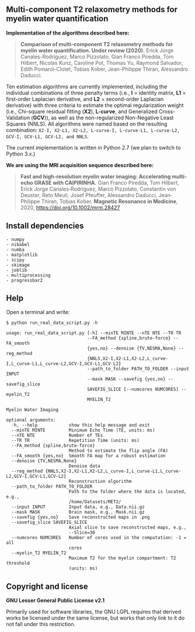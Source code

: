 ## Multi-component T2 relaxometry methods for myelin water quantification

**Implementation of the algorithms described here:**

> **Comparison of multi-component T2 relaxometry methods for myelin water quantification. Under review (2020).**
Erick Jorge Canales-Rodríguez, Marco Pizzolato, Gian Franco Piredda, Tom Hilbert, Nicolas Kunz, Caroline Pot, Thomas Yu, Raymond Salvador, Edith Pomarol-Clotet, Tobias Kober, Jean-Philippe Thiran, Alessandro Daducci.

Ten estimation algorithms are currently implemented, including the individual combinations of three penalty terms (i.e., **I** = identity matrix, **L1** = first-order Laplacian derivative, and **L2** = second-order Laplacian derivative) with three criteria to estimate the optimal regularization weight (i.e., Chi-square residual fitting (**X2**), **L-curve**, and Generalized Cross-Validation (**GCV**)), as well as the non-regularized Non-Negative Least Squares (NNLS). All algorithms were named based on the resulting combination: ``X2-I, X2-L1, X2-L2, L-curve-I, L-curve-L1, L-curve-L2, GCV-I, GCV-L1, GCV-L2, and NNLS``.

The current implementation is written in Python 2.7 (we plan to switch to Python 3.x.)

**We are using the MRI acquisition sequence described here:**

> **Fast and high‐resolution myelin water imaging: Accelerating multi‐echo GRASE with CAIPIRINHA.**
Gian Franco Piredda, Tom Hilbert, Erick Jorge Canales‐Rodríguez, Marco Pizzolato, Constantin von Deuster, Reto Meuli, Josef Pfeuffer, Alessandro Daducci, Jean‐Philippe Thiran, Tobias Kober. **Magnetic Resonance in Medicine**, 2020, https://doi.org/10.1002/mrm.28427

## Install dependencies
```
- numpy
- nibabel
- numba
- matplotlib
- scipy
- skimage
- joblib
- multiprocessing
- progressbar2
```

## Help

Open a terminal and write:

```
$ python run_real_data_script.py -h

usage: run_real_data_script.py [-h] --minTE MINTE --nTE NTE --TR TR
                               --FA_method {spline,brute-force} --FA_smooth
                               {yes,no} --denoise {TV,NESMA,None} --reg_method
                               {NNLS,X2-I,X2-L1,X2-L2,L_curve-I,L_curve-L1,L_curve-L2,GCV-I,GCV-L1,GCV-L2}
                               --path_to_folder PATH_TO_FOLDER --input INPUT
                               --mask MASK --savefig {yes,no} --savefig_slice
                               SAVEFIG_SLICE [--numcores NUMCORES] --myelin_T2
                               MYELIN_T2

Myelin Water Imaging

optional arguments:
  -h, --help            show this help message and exit
  --minTE MINTE         Minimum Echo Time (TE, units: ms)
  --nTE NTE             Number of TEs
  --TR TR               Repetition Time (units: ms)
  --FA_method {spline,brute-force}
                        Method to estimate the flip angle (FA)
  --FA_smooth {yes,no}  Smooth FA map for a robust estimation
  --denoise {TV,NESMA,None}
                        Denoise data
  --reg_method {NNLS,X2-I,X2-L1,X2-L2,L_curve-I,L_curve-L1,L_curve-L2,GCV-I,GCV-L1,GCV-L2}
                        Reconstruction algorithm
  --path_to_folder PATH_TO_FOLDER
                        Path to the folder where the data is located, e.g.,
                        /home/Datasets/MET2/
  --input INPUT         Input data, e.g., Data.nii.gz
  --mask MASK           Brain mask, e.g., Mask.nii.gz
  --savefig {yes,no}    Save reconstructed maps in .png
  --savefig_slice SAVEFIG_SLICE
                        Axial slice to save reconstructed maps, e.g.,
                        --Slice=30
  --numcores NUMCORES   Number of cores used in the computation: -1 = all
                        cores
  --myelin_T2 MYELIN_T2
                        Maximum T2 for the myelin compartment: T2 threshold
                        (units: ms)
```

## Copyright and license

**GNU Lesser General Public License v2.1**

Primarily used for software libraries, the GNU LGPL requires that derived works be licensed under the same license, but works that only link to it do not fall under this restriction.
